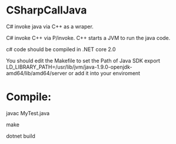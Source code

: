 # CSharpCallJava
C#  invoke java via C++ as a wraper. 

C# invoke C++ via P/invoke. C++ starts a JVM to run the java code.

c# code should be compiled in .NET core 2.0 

You should edit the Makefile to set the Path of Java SDK
export LD_LIBRARY_PATH=/usr/lib/jvm/java-1.9.0-openjdk-amd64/lib/amd64/server 
or add it into your enviroment
# Compile:
javac MyTest.java

make

dotnet build

